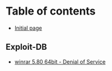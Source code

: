 # Table of contents

* [Initial page](README.md)

## Exploit-DB

* [winrar 5.80 64bit - Denial of Service](exploit-db/winrar-5.80-64bit-denial-of-service.md)

